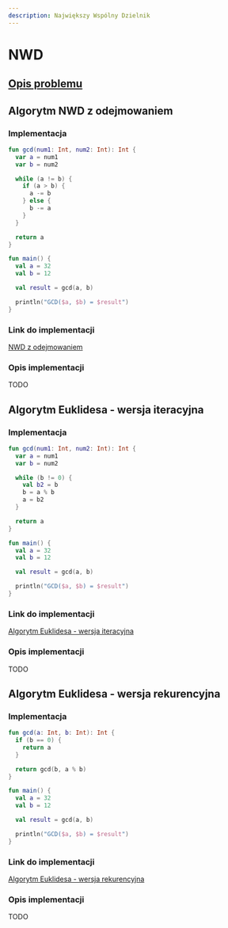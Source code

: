 ```yaml
---
description: Największy Wspólny Dzielnik
---
```


# NWD

## [Opis problemu](../../../../algorithms/integers/gcd.md)


## Algorytm NWD z odejmowaniem

### Implementacja

```kotlin
fun gcd(num1: Int, num2: Int): Int {
  var a = num1
  var b = num2

  while (a != b) {
    if (a > b) {
      a -= b
    } else {
      b -= a
    }
  }

  return a
}

fun main() {
  val a = 32
  val b = 12

  val result = gcd(a, b)

  println("GCD($a, $b) = $result")
}
```

### Link do implementacji

[NWD z odejmowaniem](https://ideone.com/4NLzXI)

### Opis implementacji

TODO

## Algorytm Euklidesa - wersja iteracyjna

### Implementacja

```kotlin
fun gcd(num1: Int, num2: Int): Int {
  var a = num1
  var b = num2

  while (b != 0) {
    val b2 = b
    b = a % b
    a = b2
  }

  return a
}

fun main() {
  val a = 32
  val b = 12

  val result = gcd(a, b)

  println("GCD($a, $b) = $result")
}
```

### Link do implementacji

[Algorytm Euklidesa - wersja iteracyjna](https://ideone.com/VUGRIi)

### Opis implementacji

TODO

## Algorytm Euklidesa - wersja rekurencyjna

### Implementacja

```kotlin
fun gcd(a: Int, b: Int): Int {
  if (b == 0) {
    return a
  }

  return gcd(b, a % b)
}

fun main() {
  val a = 32
  val b = 12

  val result = gcd(a, b)

  println("GCD($a, $b) = $result")
}
```

### Link do implementacji

[Algorytm Euklidesa - wersja rekurencyjna](https://ideone.com/F52FKB)

### Opis implementacji

TODO
